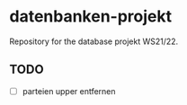 # datenbanken-projekt

Repository for the database projekt WS21/22.

## TODO
 -[ ] parteien upper entfernen
